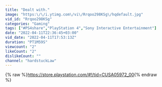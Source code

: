 ```yaml
---
title: "Dealt with."
image: "https:\/\/i.ytimg.com\/vi\/Rrqoo298KSg\/hqdefault.jpg"
vid_id: "Rrqoo298KSg"
categories: "Gaming"
tags: ["#PS4share","PlayStation 4","Sony Interactive Entertainment"]
date: "2022-04-11T22:36:45+03:00"
vid_date: "2022-04-11T17:53:13Z"
duration: "PT1M59S"
viewcount: "2"
likeCount: "2"
dislikeCount: ""
channel: "hardstuckLaw"
---
```

{% raw %}<a rel="nofollow" target="blank" href="https://store.playstation.com/#!/tid=CUSA05972_00">https://store.playstation.com/#!/tid=CUSA05972_00</a>{% endraw %}
